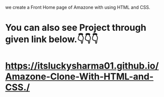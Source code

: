  we create a Front Home page of Amazone with using HTML and CSS. 
# You can also see Project through given link below.👇👇👇
# https://itsluckysharma01.github.io/Amazone-Clone-With-HTML-and-CSS./
